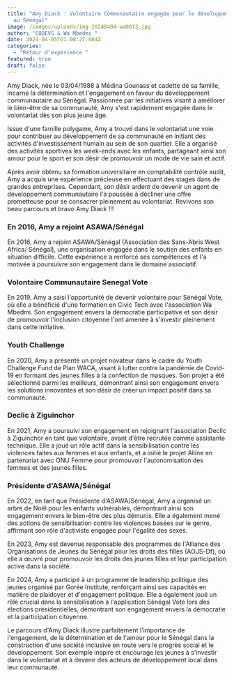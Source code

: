 ```yaml
---
title: "Amy Diack : Volontaire Communautaire engagée pour le développement local
  au Sénégal"
image: /images/uploads/img-20240404-wa0013.jpg
author: "CODEVS & Wa Mbedmi "
date: 2024-04-05T01:00:27.084Z
categories:
  - "Retour d’expérience "
featured: true
draft: false
---
```

Amy Diack, née le 03/04/1988 à Médina Gounass et cadette de sa famille, incarne la détermination et l'engagement en faveur du développement communautaire au Sénégal. Passionnée par les initiatives visant à améliorer le bien-être de sa communauté, Amy s'est rapidement engagée dans le volontariat dès son plus jeune âge.

Issue d'une famille polygame, Amy a trouvé dans le volontariat une voie pour contribuer au développement de sa communauté en initiant des activités d'investissement humain au sein de son quartier. Elle a organisé des activités sportives les week-ends avec les enfants, partageant ainsi son amour pour le sport et son désir de promouvoir un mode de vie sain et actif.

Après avoir obtenu sa formation universitaire en comptabilité contrôle audit, Amy a acquis une expérience précieuse en effectuant des stages dans de grandes entreprises. Cependant, son désir ardent de devenir un agent de développement communautaire l'a poussée à décliner une offre prometteuse pour se consacrer pleinement au volontariat. Revivons son beau parcours et bravo Amy Diack !!!

### En 2016, Amy a rejoint ASAWA/Sénégal
En 2016, Amy a rejoint ASAWA/Sénégal (Association des Sans-Abris West Africa/ Sénégal), une organisation engagée dans le soutien des enfants en situation difficile. Cette expérience a renforcé ses compétences et l'a motivée à poursuivre son engagement dans le domaine associatif.

### Volontaire Communautaire Senegal Vote
En 2019, Amy a saisi l'opportunité de devenir volontaire pour Sénégal Vote, où elle a bénéficié d'une formation en Civic Tech avec l'association Wa Mbedmi. Son engagement envers la démocratie participative et son désir de promouvoir l'inclusion citoyenne l'ont amenée à s'investir pleinement dans cette initiative.

### Youth Challenge 
En 2020, Amy a présenté un projet novateur dans le cadre du Youth Challenge Fund de Plan WACA, visant à lutter contre la pandémie de Covid-19 en formant des jeunes filles à la confection de masques. Son projet a été sélectionné parmi les meilleurs, démontrant ainsi son engagement envers les solutions innovantes et son désir de créer un impact positif dans sa communauté.

### Declic à Ziguinchor
En 2021, Amy a poursuivi son engagement en rejoignant l'association Declic à Ziguinchor en tant que volontaire, avant d'être recrutée comme assistante technique. Elle a joué un rôle actif dans la sensibilisation contre les violences faites aux femmes et aux enfants, et a initié le projet Aliine en partenariat avec ONU Femme pour promouvoir l'autonomisation des femmes et des jeunes filles.

### Présidente d'ASAWA/Sénégal
En 2022, en tant que Présidente d'ASAWA/Sénégal, Amy a organisé un arbre de Noël pour les enfants vulnérables, démontrant ainsi son engagement envers le bien-être des plus démunis. Elle a également mené des actions de sensibilisation contre les violences basées sur le genre, affirmant son rôle d'activiste engagée pour l'égalité des sexes.

En 2023, Amy est devenue responsable des programmes de l'Alliance des Organisations de Jeunes du Sénégal pour les droits des filles (AOJS-Df), où elle a œuvré pour promouvoir les droits des jeunes filles et leur participation active dans la société.

En 2024, Amy a participé à un programme de leadership politique des jeunes organisé par Gorée Institute, renforçant ainsi ses capacités en matière de plaidoyer et d'engagement politique. Elle a également joué un rôle crucial dans la sensibilisation à l'application Sénégal Vote lors des élections présidentielles, démontrant son engagement envers la démocratie et la participation citoyenne.

Le parcours d'Amy Diack illustre parfaitement l'importance de l'engagement, de la détermination et de l'amour pour le Sénégal dans la construction d'une société inclusive en route vers le progrès social et le développement. Son exemple inspire et encourage les jeunes à s'investir dans le volontariat et à devenir des acteurs de développement local dans leur communauté.
